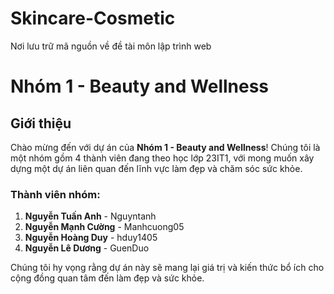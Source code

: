# Skincare-Cosmetic
Nơi lưu trữ mã nguồn về đề tài môn lập trình web
# Nhóm 1 - Beauty and Wellness

## Giới thiệu

Chào mừng đến với dự án của **Nhóm 1 - Beauty and Wellness**! Chúng tôi là một nhóm gồm 4 thành viên đang theo học lớp 23IT1, với mong muốn xây dựng một dự án liên quan đến lĩnh vực làm đẹp và chăm sóc sức khỏe.

### Thành viên nhóm:

1. **Nguyễn Tuấn Anh** - Nguyntanh
2. **Nguyễn Mạnh Cường** - Manhcuong05
3. **Nguyễn Hoàng Duy** - hduy1405
4. **Nguyễn Lê Dương** - GuenDuo

Chúng tôi hy vọng rằng dự án này sẽ mang lại giá trị và kiến thức bổ ích cho cộng đồng quan tâm đến làm đẹp và sức khỏe.
